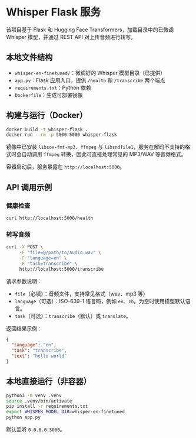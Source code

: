 # Whisper Flask 服务

该项目基于 Flask 和 Hugging Face Transformers，加载目录中的已微调 Whisper 模型，并通过 REST API 对上传音频进行转写。

## 本地文件结构

- `whisper-en-finetuned/`：微调好的 Whisper 模型目录（已提供）
- `app.py`：Flask 应用入口，提供 `/health` 和 `/transcribe` 两个端点
- `requirements.txt`：Python 依赖
- `Dockerfile`：生成可部署镜像

## 构建与运行（Docker）

```bash
docker build -t whisper-flask .
docker run --rm -p 5000:5000 whisper-flask
```

镜像中已安装 `libsox-fmt-mp3`、`ffmpeg` 与 `libsndfile1`，服务在解码不支持的格式时会自动调用 `ffmpeg` 转换，因此可直接处理常见的 MP3/WAV 等音频格式。

容器启动后，服务暴露在 `http://localhost:5000`。

## API 调用示例

### 健康检查

```bash
curl http://localhost:5000/health
```

### 转写音频

```bash
curl -X POST \
     -F "file=@/path/to/audio.wav" \
     -F "language=en" \
     -F "task=transcribe" \
     http://localhost:5000/transcribe
```

请求参数说明：

- `file`（必填）：音频文件，支持常见格式（wav、mp3 等）
- `language`（可选）：ISO-639-1 语言码，例如 `en`、`zh`。为空时使用模型默认语言。
- `task`（可选）：`transcribe`（默认）或 `translate`。

返回结果示例：

```json
{
  "language": "en",
  "task": "transcribe",
  "text": "hello world"
}
```

## 本地直接运行（非容器）

```bash
python3 -m venv .venv
source .venv/bin/activate
pip install -r requirements.txt
export WHISPER_MODEL_DIR=whisper-en-finetuned
python app.py
```

默认监听 `0.0.0.0:5000`。
